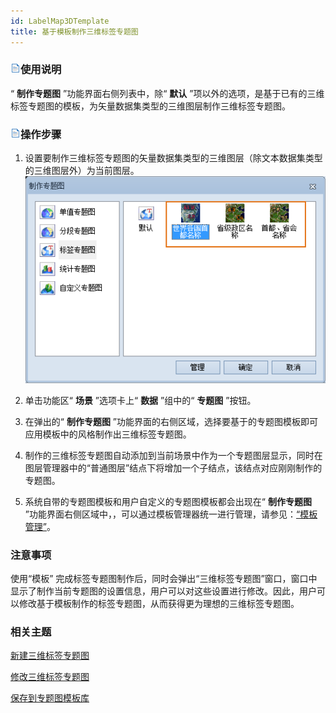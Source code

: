 ```yaml
---
id: LabelMap3DTemplate
title: 基于模板制作三维标签专题图  
---  
```

### ![](../../img/read.gif)使用说明

“ **制作专题图** ”功能界面右侧列表中，除“ **默认**
”项以外的选项，是基于已有的三维标签专题图的模板，为矢量数据集类型的三维图层制作三维标签专题图。

### ![](../../img/read.gif)操作步骤

1. 设置要制作三维标签专题图的矢量数据集类型的三维图层（除文本数据集类型的三维图层外）为当前图层。   
![](img/LableTemplate.png)  

2. 单击功能区“ **场景** ”选项卡上“ **数据** ”组中的“ **专题图** ”按钮。 
3. 在弹出的“ **制作专题图** ”功能界面的右侧区域，选择要基于的专题图模板即可应用模板中的风格制作出三维标签专题图。
4. 制作的三维标签专题图自动添加到当前场景中作为一个专题图层显示，同时在图层管理器中的“普通图层”结点下将增加一个子结点，该结点对应刚刚制作的专题图。
5. 系统自带的专题图模板和用户自定义的专题图模板都会出现在“ **制作专题图** ”功能界面右侧区域中，，可以通过模板管理器统一进行管理，请参见：[“模板管理”](LabelMap3DTemplateManager)。

### 注意事项

使用“模板”
完成标签专题图制作后，同时会弹出“三维标签专题图”窗口，窗口中显示了制作当前专题图的设置信息，用户可以对这些设置进行修改。因此，用户可以修改基于模板制作的标签专题图，从而获得更为理想的三维标签专题图。

###  相关主题

 [新建三维标签专题图](LabelMap3DDefault)

 [修改三维标签专题图](LabelMap3DGroupDia)

 [保存到专题图模板库](Theme_SaveThemeTempl)





